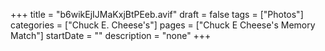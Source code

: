 +++
title = "b6wikEjIJMaKxjBtPEeb.avif"
draft = false
tags = ["Photos"]
categories = ["Chuck E. Cheese's"]
pages = ["Chuck E Cheese's Memory Match"]
startDate = ""
description = "none"
+++
